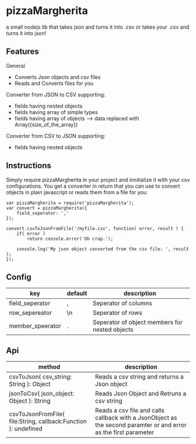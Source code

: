 # pizzaMargherita
a small nodejs lib that takes json and turns it into .csv
or takes your .csv and turns it into json!

## Features

General
* Converts Json objects and csv files
* Reads and Converts files for you

Converter from JSON to CSV supporting:
* fields having nested objects
* fields having array of simple types
* fields having array of objects --> data replaced with Array({size_of_the_array})

Converter from CSV to JSON supporting:
* fields having nested objects

## Instructions

Simply require pizzaMargherita in your project and innitialize it with your csv
configurations. You get a converter in return that you can use to convert objects
in plain javascript or reads them from a file for you.

	var pizzaMargherita = require('pizzaMargherita');
	var convert = pizzaMargherita({
		field_seperator: ','
	});

	convert.csvToJsonFromFile('/myfile.csv', function( error, result ) {
		if( error )
			return console.error('Oh crap.');

		console.log('My json object converted from the csv file: ', result );
	});

## Config
| key | default | description |
|-----|---------|-------------|
| field_seperator | , | Seperator of columns |
| row_sepereator | \n | Seperator of rows |
| member_speerator | . | Seperator of object members for nested objects |

## Api

| method | description |
|--------|-------------|
| csvToJson( csv_string: String ): Object | Reads a csv string and returns a Json object |
| jsonToCsv( json_object: Object ): String | Reads Json Object and Retruns a csv string |
| csvToJsonFromFile( file:String, callback:Function ): undefined | Reads a csv file and calls callback with a JsonObject as the second paramter or and error as the first parameter |